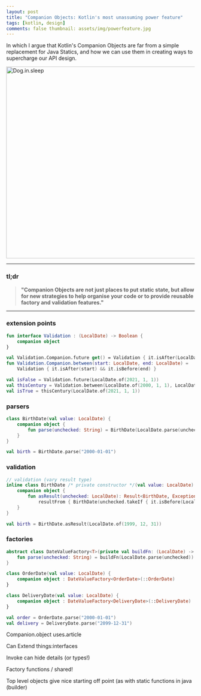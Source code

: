 ```yaml
---
layout: post 
title: "Companion Objects: Kotlin's most unassuming power feature"
tags: [kotlin, design]
comments: false thumbnail: assets/img/powerfeature.jpg
---
```


In which I argue that Kotlin's Companion Objects are far from a simple replacement for Java Statics, and how we can use them in creating ways to supercharge our API design.

<a title="Photo by PIXNIO @ https://pixnio.com/objects/toys/giant-robot-exhibition"><img width="512" alt="Dog.in.sleep" src="../../../assets/img/toys.jpg"></a>

<hr/>

### tl;dr

> **"Companion Objects are not just places to put static state, but allow for new strategies to help organise your code or to provide reusable factory and validation features."**

<hr/>

### extension points
```kotlin
fun interface Validation : (LocalDate) -> Boolean {
    companion object
}

val Validation.Companion.future get() = Validation { it.isAfter(LocalDate.now()) }
fun Validation.Companion.between(start: LocalDate, end: LocalDate) =
    Validation { it.isAfter(start) && it.isBefore(end) }

val isFalse = Validation.future(LocalDate.of(2021, 1, 1))
val thisCentury = Validation.between(LocalDate.of(2000, 1, 1), LocalDate.of(2099, 12, 31))
val isTrue = thisCentury(LocalDate.of(2021, 1, 1))
```

### parsers
```kotlin
class BirthDate(val value: LocalDate) {
    companion object {
        fun parse(unchecked: String) = BirthDate(LocalDate.parse(unchecked))
    }
}

val birth = BirthDate.parse("2000-01-01")
```

### validation
```kotlin
// validation (vary result type)
inline class BirthDate /* private constructor */(val value: LocalDate) {
    companion object {
        fun asResult(unchecked: LocalDate): Result<BirthDate, Exception>? =
            resultFrom { BirthDate(unchecked.takeIf { it.isBefore(LocalDate.now()) }!!) }
    }
}

val birth = BirthDate.asResult(LocalDate.of(1999, 12, 31))
```

### factories
```kotlin
abstract class DateValueFactory<T>(private val buildFn: (LocalDate) -> T) {
    fun parse(unchecked: String) = buildFn(LocalDate.parse(unchecked))
}

class OrderDate(val value: LocalDate) {
    companion object : DateValueFactory<OrderDate>(::OrderDate)
}

class DeliveryDate(val value: LocalDate) {
    companion object : DateValueFactory<DeliveryDate>(::DeliveryDate)
}

val order = OrderDate.parse("2000-01-01")
val delivery = DeliveryDate.parse("2099-12-31")
```

Companion.object uses.article

Can Extend things:interfaces

Invoke can hide details (or types!)

Factory functions / shared!

Top level objects give nice starting off point (as with static functions in java (builder)

